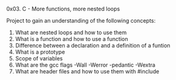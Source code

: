 0x03. C - More functions, more nested loops

Project to gain an understanding of the following concepts:

1. What are nested loops and how to use them
2. What is a function and how to use a function
3. Difference between a declaration and a definition of a funtion
4. What is a prototype
5. Scope of variables
6. What are the gcc flags -Wall -Werror -pedantic -Wextra
7. What are header files and how to use them with #include
